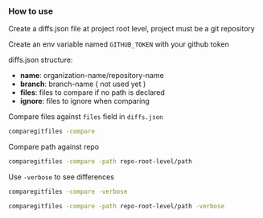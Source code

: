 ### How to use

Create a diffs.json file at project root level, project must be a git repository

Create an env variable named `GITHUB_TOKEN` with your github token

diffs.json structure: 

- **name**: organization-name/repository-name
- **branch**: branch-name ( not used yet )
- **files**: files to compare if no path is declared
- **ignore**: files to ignore when comparing


Compare files against `files` field in `diffs.json`

```bash
comparegitfiles -compare
```

Compare path against repo

```bash
comparegitfiles -compare -path repo-root-level/path
```

Use `-verbose` to see differences

```bash
comparegitfiles -compare -verbose
```

```bash
comparegitfiles -compare -path repo-root-level/path -verbose
```
